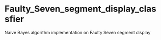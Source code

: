 # Faulty_Seven_segment_display_classfier
Naive Bayes algorithm implementation on Faulty Seven segment display
